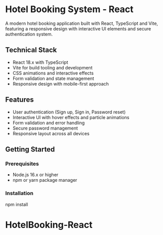 # Hotel Booking System - React

A modern hotel booking application built with React, TypeScript and Vite, featuring a responsive design with interactive UI elements and secure authentication system.

## Technical Stack

- React 18.x with TypeScript
- Vite for build tooling and development
- CSS animations and interactive effects
- Form validation and state management
- Responsive design with mobile-first approach

## Features

- User authentication (Sign up, Sign in, Password reset)
- Interactive UI with hover effects and particle animations
- Form validation and error handling
- Secure password management
- Responsive layout across all devices

## Getting Started

### Prerequisites
- Node.js 16.x or higher
- npm or yarn package manager

### Installation

npm install


# HotelBooking-React
